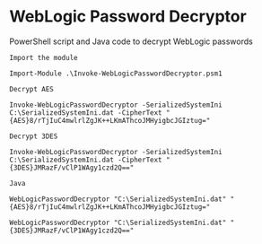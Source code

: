 WebLogic Password Decryptor
=========

PowerShell script and Java code to decrypt WebLogic passwords

```
Import the module

Import-Module .\Invoke-WebLogicPasswordDecryptor.psm1
```

```
Decrypt AES

Invoke-WebLogicPasswordDecryptor -SerializedSystemIni C:\SerializedSystemIni.dat -CipherText "{AES}8/rTjIuC4mwlrlZgJK++LKmAThcoJMHyigbcJGIztug="
```

```
Decrypt 3DES

Invoke-WebLogicPasswordDecryptor -SerializedSystemIni C:\SerializedSystemIni.dat -CipherText "{3DES}JMRazF/vClP1WAgy1czd2Q=="
```

```
Java

WebLogicPasswordDecryptor "C:\SerializedSystemIni.dat" "{AES}8/rTjIuC4mwlrlZgJK++LKmAThcoJMHyigbcJGIztug="

WebLogicPasswordDecryptor "C:\SerializedSystemIni.dat" "{3DES}JMRazF/vClP1WAgy1czd2Q=="

```
